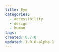 ```yaml
---
title: Eye
categories:
  - accessibility
  - design
  - human
tags:
created: 0.7.0
updated: 1.0.0-alpha.1
---
```

